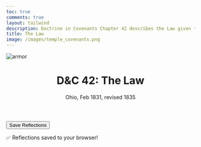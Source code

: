 ```yaml
---
toc: true
comments: true
layout: tailwind
description: Doctrine in Covenants Chapter 42 describes the Law given to the Saints of Ohio.
title: The Law 
image: /images/temple_covenants.png
---
```


![armor]({{site.baseurl}}/images/temple_covenants.png)

<div class="max-w-4xl mx-auto px-4 py-8">
    <header class="mb-6">
        <h1 class="text-3xl font-bold text-gray-900">D&C 42: The Law</h1>
        <p class="text-lg text-gray-600">Ohio, Feb 1831, revised 1835</p>
    </header>
    <!-- Dynamic Sections Container -->
    <div id="sections-container"></div>
    <div class="text-center mt-10">
        <button onclick="saveReflections()" class="bg-blue-600 hover:bg-blue-700 text-white font-semibold py-2 px-6 rounded">Save Reflections</button>
        <p id="saved-msg" class="mt-4 text-green-600 hidden">✅ Reflections saved to your browser!</p>
    </div>
</div>

<script>
    // JSON Data for Sections
    const sectionsData = [
        {
            title: "📖 The Law Begins with Preaching: Obedience, Sacrifice, and the Gospel",
            scriptures: [
                "“Ye shall go forth in the power of my Spirit... two by two” (D&C 42:6)",
                "“It shall not be given to any one to go forth to preach... except he be ordained by some one who has authority” (D&C 42:11)",
                "“Teach the principles of my gospel... as directed by the Spirit” (D&C 42:12–13)",
                "“The Spirit shall be given by the prayer of faith; if ye receive not the Spirit ye shall not teach” (D&C 42:14)"
            ],
            description: "Teaching the gospel requires the Spirit. Those who teach must be called, ordained, and led by the Holy Ghost. The scriptures are the law and standard by which we teach and live.",
            reflectionPlaceholder: "How do I prepare to teach or testify to others? How do I let the spirit guide me?"
        },
        {
            title: "🛡️ The Law of Obedience: Chasity",
            scriptures: [
                "“Thou shalt not kill... he shall not have forgiveness” (D&C 42:18)",
                "“Thou shalt not steal... lie... commit adultery... speak evil” (D&C 42:20–27)",
                "“If thou lovest me thou shalt serve me and keep all my commandments” (D&C 42:29)"
            ],
            description: "This law includes justice and protection. The Lord outlines consequences for murder, stealing, lying, lust, and adultery. These laws protect families and promote safety in Zion.",
            reflectionPlaceholder: "How does God's law protect freedom and peace?"
        },
        {
            title: "🤝 The Law of Consecration",
            scriptures: [
                "“And behold, thou wilt remember the poor, and consecrate of thy properties for their support that which thou hast to impart unto them, with a covenant and a deed which cannot be broken.” (D&C 42:30)",
                "“Every man shall be made accountable unto me, a steward over his own property” (D&C 42:32)",
                "“That my covenant people may be gathered in one in that day when I shall come to my temple. And this I do for the salvation of my people.” (D&C 42:36)",
                "“Ye shall observe the laws which ye have received and be faithful.” (D&C 42:66)"
            ],
            description: "This law is more than tithing—it’s a full-hearted offering of ourselves to build Zion. Each gives according to their ability and receives according to their needs. The bishop is a judge in Israel.",
            reflectionPlaceholder: "What does living the law of consecration look like today?"
        },
        {
            title: "🕊️ Blessings",
            scriptures: [
                "“Until the time shall come when it shall be revealed unto you from on high, when the city of the New Jerusalem shall be prepared, that ye may be gathered in one, that ye may be my people and I will be your God.” (D&C 42:9)",
                "“If thou shalt ask, thou shalt receive revelation upon revelation, knowledge upon knowledge, that thou mayest know the mysteries and peaceable things—that which bringeth joy, that which bringeth life eternal.” (D&C 42:61)",
                "“And ye shall hereafter receive church covenants, such as shall be sufficient to establish you, both here and in the New Jerusalem.” (D&C 42:67)",
            ],
            description: "The law provides a pathway to commune with God and receive His blessings. Through consecration and obedience, we align ourselves with His will, preparing for the gathering of Zion and the joy of eternal life.",
            reflectionPlaceholder: "What keeps you on the convenant path?"
        },
 
    ];

    // Function to generate a unique ID based on the title
    function generateId(title) {
        return `dc42-${title.toLowerCase().replace(/[^a-z0-9]+/g, "-").replace(/(^-|-$)/g, "")}`;
    }

    // Function to Render Sections Dynamically
    function renderSections() {
        const container = document.getElementById("sections-container");
        sectionsData.forEach(section => {
            const id = generateId(section.title); // Generate a unique ID for the section
            const scripturesHTML = section.scriptures
                .map(scripture => `<p class="mb-2 italic text-gray-700">${scripture}</p>`)
                .join("");

            const sectionHTML = `
                <section class="bg-gray-100 shadow rounded-xl p-6 mb-6">
                    <h2 class="text-xl font-semibold mb-2">${section.title}</h2>
                    ${scripturesHTML}
                    <p class="mb-4">${section.description}</p>
                    <label class="block mb-1 font-medium">Reflection:</label>
                    <textarea id="${id}" class="w-full p-2 border rounded" placeholder="${section.reflectionPlaceholder}"></textarea>
                </section>
            `;
            container.insertAdjacentHTML("beforeend", sectionHTML);
        });
    }

    // Load Reflections from Local Storage
    function loadReflections() {
        sectionsData.forEach(section => {
            const id = generateId(section.title); // Generate the same unique ID
            const saved = localStorage.getItem(id);
            if (saved) document.getElementById(id).value = saved;
        });
    }

    // Save Reflections to Local Storage
    function saveReflections() {
        sectionsData.forEach(section => {
            const id = generateId(section.title); // Generate the same unique ID
            const value = document.getElementById(id).value;
            localStorage.setItem(id, value);
        });
        const savedMsg = document.getElementById("saved-msg");
        savedMsg.classList.remove("hidden");
        setTimeout(() => savedMsg.classList.add("hidden"), 3000);
    }

    // Initialize the Page
    document.addEventListener("DOMContentLoaded", () => {
        renderSections();
        loadReflections();
    });
</script>
